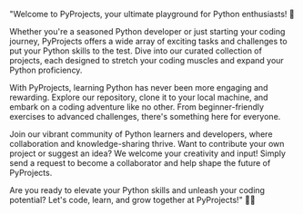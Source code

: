 "Welcome to PyProjects, your ultimate playground for Python enthusiasts! 🐍

Whether you're a seasoned Python developer or just starting your coding journey, PyProjects offers a wide array of exciting tasks and challenges to put your Python skills to the test. Dive into our curated collection of projects, each designed to stretch your coding muscles and expand your Python proficiency.

With PyProjects, learning Python has never been more engaging and rewarding. Explore our repository, clone it to your local machine, and embark on a coding adventure like no other. From beginner-friendly exercises to advanced challenges, there's something here for everyone.

Join our vibrant community of Python learners and developers, where collaboration and knowledge-sharing thrive. Want to contribute your own project or suggest an idea? We welcome your creativity and input! Simply send a request to become a collaborator and help shape the future of PyProjects.

Are you ready to elevate your Python skills and unleash your coding potential? Let's code, learn, and grow together at PyProjects!" 🚀🌟